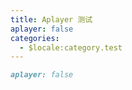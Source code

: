 ```yaml
---
title: Aplayer 测试
aplayer: false
categories:
  - $locale:category.test
---
```


```md
aplayer: false
```
